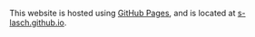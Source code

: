 This website is hosted using [GitHub Pages](https://docs.github.com/en/pages), and is located at [s-lasch.github.io](https://s-lasch.github.io).
